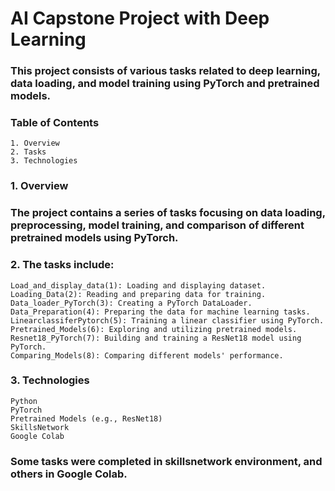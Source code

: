 # AI Capstone Project with Deep Learning

### This project consists of various tasks related to deep learning, data loading, and model training using PyTorch and pretrained models.

### Table of Contents

    1. Overview
    2. Tasks
    3. Technologies

### 1. Overview

### The project contains a series of tasks focusing on data loading, preprocessing, model training, and comparison of different pretrained models using PyTorch.

### 2. The tasks include:

    Load_and_display_data(1): Loading and displaying dataset.
    Loading_Data(2): Reading and preparing data for training.
    Data_loader_PyTorch(3): Creating a PyTorch DataLoader.
    Data_Preparation(4): Preparing the data for machine learning tasks.
    LinearclassiferPytorch(5): Training a linear classifier using PyTorch.
    Pretrained_Models(6): Exploring and utilizing pretrained models.
    Resnet18_PyTorch(7): Building and training a ResNet18 model using PyTorch.
    Comparing_Models(8): Comparing different models' performance.

### 3. Technologies

    Python
    PyTorch
    Pretrained Models (e.g., ResNet18)
    SkillsNetwork
    Google Colab

### Some tasks were completed in skillsnetwork environment, and others in Google Colab.

